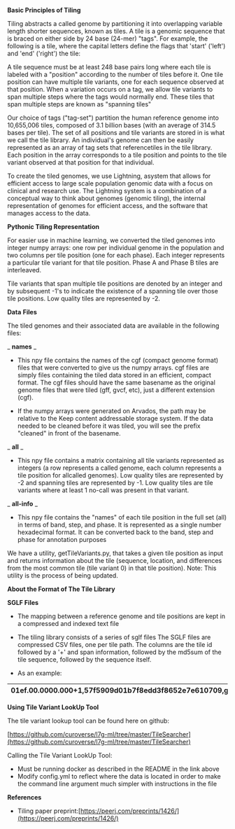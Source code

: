 **Basic Principles of Tiling**

Tiling abstracts a called genome by partitioning it into overlapping variable length shorter sequences, known as tiles. A tile is a genomic sequence that is braced on either side by 24 base (24-mer) &quot;tags&quot;. For example, the following is a tile, where the capital letters define the flags that &#39;start&#39; (&#39;left&#39;) and &#39;end&#39; (&#39;right&#39;) the tile:

A tile sequence must be at least 248 base pairs long where each tile is labeled with a &quot;position&quot; according to the number of tiles before it. One tile position can have multiple tile variants, one for each sequence observed at that position. When a variation occurs on a tag, we allow tile variants to span multiple steps where the tags would normally end. These tiles that span multiple steps are known as &quot;spanning tiles&quot;

Our choice of tags (&quot;tag-set&quot;) partition the human reference genome into 10,655,006 tiles, composed of 3.1 billion bases (with an average of 314.5 bases per tile). The set of all positions and tile variants are stored in is what we call the tile library. An individual&#39;s genome can then be easily represented as an array of tag sets that referencetiles in the tile library. Each position in the array corresponds to a tile position and points to the tile variant observed at that position for that individual.

To create the tiled genomes, we use Lightning, asystem that allows for efficient access to large scale population genomic data with a focus on clinical and research use. The Lightning system is a combination of a conceptual way to think about genomes (genomic tiling), the internal representation of genomes for efficient access, and the software that manages access to the data.

**Pythonic Tiling Representation**

For easier use in machine learning, we converted the tiled genomes into integer numpy arrays: one row per individual genome in the population and two columns per tile position (one for each phase). Each integer represents a particular tile variant for that tile position. Phase A and Phase B tiles are interleaved.

Tile variants that span multiple tile positions are denoted by an integer and by subsequent -1&#39;s to indicate the existence of a spanning tile over those tile positions. Low quality tiles are represented by -2.

**Data**  **Files**

The tiled genomes and their associated data are available in the following files:

_ **names** _

* This npy file contains the names of the cgf (compact genome format) files that were converted to give us the numpy arrays. cgf files are simply files containing the tiled data stored in an efficient, compact format. The cgf files should have the same basename as the original genome files that were tiled (gff, gvcf, etc), just a different extension (cgf).

* If the numpy arrays were generated on Arvados, the path may be relative to the Keep content addressable storage system. If the data needed to be cleaned before it was tiled, you will see the prefix &quot;cleaned&quot; in front of the basename.

_ **all** _

* This npy file contains a matrix containing all tile variants represented as integers (a row represents a called genome, each column represents a tile position for allcalled genomes). Low quality tiles are represented by -2 and spanning tiles are represented by -1. Low quality tiles are tile variants where at least 1 no-call was present in that variant.

_ **all-info** _

* This npy file contains the &quot;names&quot; of each tile position in the full set (all) in terms of band, step, and phase. It is represented as a single number hexadecimal format. It can be converted back to the band, step and phase for annotation purposes

We have a utility, getTileVariants.py, that takes a given tile position as input and returns information about the tile (sequence, location, and differences from the most common tile (tile variant 0) in that tile position). Note: This utility is the process of being updated.

**About the Format of The Tile Library**

**SGLF Files**

* The mapping between a reference genome and tile positions are kept in a compressed and indexed text file

* The tiling library consists of a series of sglf files The SGLF files are compressed CSV files, one per tile path. The columns are the tile id followed by a &#39;+&#39; and span information, followed by the md5sum of the tile sequence, followed by the sequence itself.

* As an example:

| 01ef.00.0000.000+1,57f5909d01b7f8edd3f8652e7e610709,ggtgaatgttggctgtggagaatgaatccgaatcacttaggtcaaaagatgactaattccaaacacttttgctctatgcctgtttttatggtggccactctttgctctcaaacagggctcagaagaagagtgccaacaagtttctccacagaggggcactggctggcatccctgtaatacgcggtttgtagagaatgaaagcagctttggttttcttttgtacga |
| --- |

**Using Tile Variant LookUp Tool**

The tile variant lookup tool can be found here on github:

[https://github.com/curoverse/l7g-ml/tree/master/TileSearcher](https://github.com/curoverse/l7g-ml/tree/master/TileSearcher)

Calling the Tile Variant LookUp Tool:

- Must be running docker as described in the README in the link above
- Modify config.yml to reflect where the data is located in order to make the command line argument much simpler with instructions in the file

**References**

* Tiling paper preprint:[https://peerj.com/preprints/1426/](https://peerj.com/preprints/1426/)
